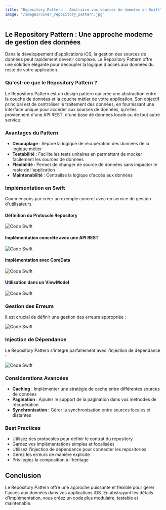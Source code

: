 ```yaml
---
title: "Repository Pattern : Abstraire vos sources de données en Swift"
image: "/images/cover_repository_pattern.jpg"
---
```


## Le Repository Pattern : Une approche moderne de gestion des données

Dans le développement d'applications iOS, la gestion des sources de données peut rapidement devenir complexe. Le Repository Pattern offre une solution élégante pour découpler la logique d'accès aux données du reste de votre application.

### Qu'est-ce que le Repository Pattern ?

Le Repository Pattern est un design pattern qui crée une abstraction entre la couche de données et la couche métier de votre application. Son objectif principal est de centraliser le traitement des données, en fournissant une interface unique pour accéder aux sources de données, qu'elles proviennent d'une API REST, d'une base de données locale ou de tout autre service.

### Avantages du Pattern

- **Découplage** : Sépare la logique de récupération des données de la logique métier
- **Testabilité** : Facilite les tests unitaires en permettant de mocker facilement les sources de données
- **Flexibilité** : Permet de changer de source de données sans impacter le reste de l'application
- **Maintenabilité** : Centralise la logique d'accès aux données

### Implémentation en Swift

Commençons par créer un exemple concret avec un service de gestion d'utilisateurs.

#### Définition du Protocole Repository



![Code Swift](repository-pattern/images/repository-pattern_screenshot_1.jpg)



#### Implémentation concrète avec une API REST



![Code Swift](repository-pattern/images/repository-pattern_screenshot_2.jpg)



#### Implémentation avec CoreData



![Code Swift](repository-pattern/images/repository-pattern_screenshot_3.jpg)



#### Utilisation dans un ViewModel



![Code Swift](repository-pattern/images/repository-pattern_screenshot_4.jpg)



### Gestion des Erreurs

Il est crucial de définir une gestion des erreurs appropriée :



![Code Swift](repository-pattern/images/repository-pattern_screenshot_5.jpg)



### Injection de Dépendance

Le Repository Pattern s'intègre parfaitement avec l'injection de dépendance :



![Code Swift](repository-pattern/images/repository-pattern_screenshot_6.jpg)



### Considerations Avancées

- **Caching** : Implémenter une stratégie de cache entre différentes sources de données
- **Pagination** : Ajouter le support de la pagination dans vos méthodes de récupération
- **Synchronisation** : Gérer la synchronisation entre sources locales et distantes

### Best Practices

- Utilisez des protocoles pour définir le contrat du repository
- Gardez vos implémentations simples et focalisées
- Utilisez l'injection de dépendance pour connecter les repositories
- Gérez les erreurs de manière explicite
- Privilégiez la composition à l'héritage

## Conclusion

Le Repository Pattern offre une approche puissante et flexible pour gérer l'accès aux données dans vos applications iOS. En abstrayant les détails d'implémentation, vous créez un code plus modulaire, testable et maintenable.
